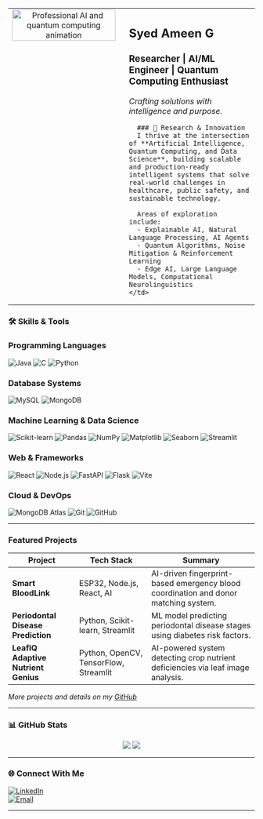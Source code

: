 <table>
  <tr>
    <td width="45%" valign="top" align="center">
      <img src="https://user-images.githubusercontent.com/74038190/212749447-bfb7e725-6987-49d9-ae85-2015e3e7cc41.gif" width="100%" alt="Professional AI and quantum computing animation"/>
    </td>
    <td width="55%" valign="top" style="padding-left:20px;">
      <h2>Syed Ameen G</h2>
      <h3>Researcher | AI/ML Engineer | Quantum Computing Enthusiast</h3>
      <p><i>Crafting solutions with intelligence and purpose.</i></p>

      ### 🔬 Research & Innovation  
      I thrive at the intersection of **Artificial Intelligence, Quantum Computing, and Data Science**, building scalable and production-ready intelligent systems that solve real-world challenges in healthcare, public safety, and sustainable technology.

      Areas of exploration include:  
      - Explainable AI, Natural Language Processing, AI Agents  
      - Quantum Algorithms, Noise Mitigation & Reinforcement Learning  
      - Edge AI, Large Language Models, Computational Neurolinguistics  
    </td>
  </tr>
</table>

### 🛠️ Skills & Tools  

### Programming Languages
![Java](https://img.shields.io/badge/-Java-007396?logo=java&logoColor=white)
![C](https://img.shields.io/badge/-C-00599C?logo=c&logoColor=white)
![Python](https://img.shields.io/badge/-Python-3776AB?logo=python&logoColor=white)

### Database Systems
![MySQL](https://img.shields.io/badge/-MySQL-4479A1?logo=mysql&logoColor=white)
![MongoDB](https://img.shields.io/badge/-MongoDB-47A248?logo=mongodb&logoColor=white)

### Machine Learning & Data Science
![Scikit-learn](https://img.shields.io/badge/-Scikit--learn-F7931E?logo=scikitlearn&logoColor=white)
![Pandas](https://img.shields.io/badge/-Pandas-150458?logo=pandas&logoColor=white)
![NumPy](https://img.shields.io/badge/-NumPy-013243?logo=NumPy&logoColor=white)
![Matplotlib](https://img.shields.io/badge/-Matplotlib-11557C?logo=matplotlib&logoColor=white)
![Seaborn](https://img.shields.io/badge/-Seaborn-F54161?logo=seaborn&logoColor=white)
![Streamlit](https://img.shields.io/badge/-Streamlit-FF4B4B?logo=streamlit&logoColor=white)

### Web & Frameworks
![React](https://img.shields.io/badge/-React-61DAFB?logo=react&logoColor=black)
![Node.js](https://img.shields.io/badge/-Node.js-339933?logo=node.js&logoColor=white)
![FastAPI](https://img.shields.io/badge/-FastAPI-009688?logo=fastapi&logoColor=white)
![Flask](https://img.shields.io/badge/-Flask-000000?logo=flask&logoColor=white)
![Vite](https://img.shields.io/badge/-Vite-646CFF?logo=vite&logoColor=white)

### Cloud & DevOps
![MongoDB Atlas](https://img.shields.io/badge/-MongoDB_Atlas-47A248?logo=mongodb&logoColor=white)
![Git](https://img.shields.io/badge/-Git-F05032?logo=git&logoColor=white)
![GitHub](https://img.shields.io/badge/-GitHub-181717?logo=github&logoColor=white)
 


---

### Featured Projects  

| Project                        | Tech Stack                      | Summary                                                                                       |
|-------------------------------|--------------------------------|-----------------------------------------------------------------------------------------------|
| **Smart BloodLink**            | ESP32, Node.js, React, AI       | AI-driven fingerprint-based emergency blood coordination and donor matching system.           |
| **Periodontal Disease Prediction** | Python, Scikit-learn, Streamlit      | ML model predicting periodontal disease stages using diabetes risk factors.                    |
| **LeafIQ Adaptive Nutrient Genius** | Python, OpenCV, TensorFlow, Streamlit | AI-powered system detecting crop nutrient deficiencies via leaf image analysis.               |

*More projects and details on my [GitHub](https://github.com/SyedAmeenG)*

---

### 📊 GitHub Stats

<p align="center">
  <img src="https://github-readme-stats.vercel.app/api?username=SyedAmeenG&show_icons=true&theme=tokyonight" />
  <img src="https://github-readme-stats.vercel.app/api/top-langs/?username=SyedAmeenG&layout=compact&theme=tokyonight" />
</p>

---

### 🌐 Connect With Me  

[![LinkedIn](https://img.shields.io/badge/-LinkedIn-blue?logo=linkedin&logoColor=white)](https://linkedin.com/in/syed-ameen-ghouse)  
[![Email](https://img.shields.io/badge/-Email-red?logo=gmail&logoColor=white)](mailto:syedameengcse@example.com)  

---
